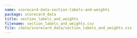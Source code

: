 ```yaml
---
name: scorecard-data-section-labels-and-weights
package: scorecard_data
title: section_labels_and_weights
filename: section_labels_and_weights.csv
file: /data/scorecard_data/section_labels_and_weights.csv
---
```

